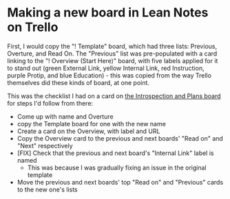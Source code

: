 # Making a new board in Lean Notes on Trello

First, I would copy the "! Template" board, which had three lists: Previous, Overture, and Read On. The "Previous" list was pre-populated with a card linking to the "! Overview (Start Here)" board, with five labels applied for it to stand out (green External Link, yellow Internal Link, red Instruction, purple Protip, and blue Education) - this was copied from the way Trello themselves did these kinds of board, at one point.

This was the checklist I had on a card on [the Introspection and Plans board](296d1028-3a37-407c-a28b-a36f197696d8.md) for steps I'd follow from there:

- Come up with name and Overture
- copy the Template board for one with the new name
- Create a card on the Overview, with label and URL
- Copy the Overview card to the previous and next boards' "Read on" and "Next" respectively
- [FIX] Check that the previous and next board's "Internal Link" label is named
  - This was because I was gradually fixing an issue in the original template
- Move the previous and next boards' top "Read on" and "Previous" cards to the new one's lists
